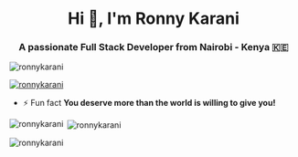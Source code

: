 <h1 align="center">Hi 👋, I'm Ronny Karani</h1>
<h3 align="center">A passionate Full Stack Developer from Nairobi - Kenya 🇰🇪</h3>

<p align="left"> <img src="https://komarev.com/ghpvc/?username=ronnykarani&label=Profile%20views&color=0e75b6&style=flat" alt="ronnykarani" /> </p>

<p align="left"> <a href="https://github.com/ryo-ma/github-profile-trophy"><img src="https://github-profile-trophy.vercel.app/?username=ronnykarani" alt="ronnykarani" /></a> </p>

- ⚡ Fun fact **You deserve more than the world is willing to give you!**

<p><img align="left" src="https://github-readme-stats.vercel.app/api/top-langs?username=ronnykarani&show_icons=true&locale=en&layout=compact" alt="ronnykarani" /></p>

<p>&nbsp;<img align="center" src="https://github-readme-stats.vercel.app/api?username=ronnykarani&show_icons=true&locale=en" alt="ronnykarani" /></p>

<p><img align="center" src="https://github-readme-streak-stats.herokuapp.com/?user=ronnykarani&" alt="ronnykarani" /></p>

